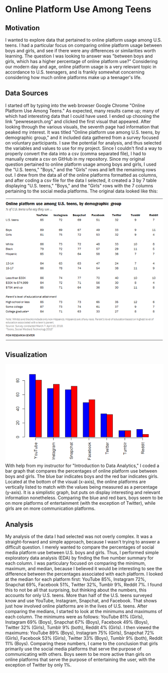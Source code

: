 # Online Platform Use Among Teens

## Motivation
I wanted to explore data that pertained to online platform usage among U.S. teens. I had a particular focus on comparing online platform usage between boys and girls, and see if there were any differences or similarities worth learning. The question I was looking to answer was "between boys and girls, which has a higher percentage of online platform use?" Considering our modern day and age, online platform usage is a very relevant topic in accordance to U.S. teenagers, and is frankly somewhat concerning considering how much online platforms make up a teenager's life.

## Data Sources
I started off by typing into the web browser Google Chrome "Online Platform Use Among Teens." As expected, many results came up; many of which had interesting data that I could have used. I ended up choosing the link "pewresearch.org" and clicked the first visual that appeared. After looking through the various visuals, the seventh page had information that peaked my interest. It was titled "Online platform use among U.S. teens, by demographic group," and it included data gathered from a survey focused on voluntary participants. I saw the potential for analysis, and thus selected the variables and values to use for my project. Since I couldn't find a way to properly convert the data into a csv (comma separated file), I had to manually create a csv on GitHub in my repository. Since my original question pertained to online platform usage among boys and girls, I used the "U.S. teens," "Boys," and the "Girls" rows and left the remaining rows out. I drew from the data all of the online platforms formatted as columns, and after coding a csv file for the data I selected, it created a 3 by 7 table displaying "U.S. teens," "Boys," and the "Girls" rows with the 7 columns pertaining to the social media platforms. The original data looked like this:

![Online platform use among U.S. teens, by demographic group](https://raw.githubusercontent.com/SBeattieWSU/115_git_repo/main/PI_2018.05.31_TeensTech_0-09.png)

## Visualization
![Online platform use among U.S. boys and girls](https://raw.githubusercontent.com/SBeattieWSU/115_git_repo/main/000031.png)
With help from my instructor for "Introduction to Data Analytics," I coded a bar graph that compares the percentages of online platform use between boys and girls. The blue bar indicates boys and the red bar indicates girls. Located at the bottom of the visual (x-axis), the online platforms are vertically listed to match with the values being measured as a percentage (y-axis). It is a simplistic graph, but puts on display interesting and relevant information nonetheless. Comparing the blue and red bars, boys seem to be on more platforms of entertainment (with the exception of Twitter), while girls are on more communication platforms.

## Analysis
My analysis of the data I had selected was not overly complex. It was a straight-forward and simple approach, because I wasn't trying to answer a difficult question. I merely wanted to compare the percentages of social media platform use between U.S. boys and girls. Thus, I performed simple exploratory data analysis (EDA) by finding the five number summary for each column. I was particulary focused on comparing the minimum, maximum, and median, because I believed it would be interesting to see the difference between the percentages associated with each platform. I looked at the median for each platform first: YouTube 85%, Instagram 72%, Snapchat 69%, Facebook 51%, Twitter 32%, Tumblr 9%, Reddit 7%. I found this to not be all that surprising, but thinking about the numbers, this accounts for only U.S. teens. More than half of the U.S. teens surveyed know and use YouTube, Instagram, Snapchat, and Facebook. That shows just how involved online platforms are in the lives of U.S. teens. After comparing the medians, I started to look at the minimums and maximums of each column. The minimums were as follows: YouTube 81% (Girls), Instagram 69% (Boys), Snapchat 67% (Boys), Facebook 49% (Boys), Twitter 32% (Girls), Tumblr 9% (both), Reddit 4% (Girls). I then viewed the maximums: YouTube 89% (Boys), Instagram 75% (Girls), Snapchat 72% (Girls), Facebook 53% (Girls), Twitter 33% (Boys), Tumblr 9% (both), Reddit 11% (Boys). Comparing these numbers, I came to the conclusion that girls primarily use the social media platforms that serve the purpose of communicating with others. Boys seem to be more active than girls on online platforms that serve the purpose of entertaining the user, with the exception of Twitter by only 1%. 

